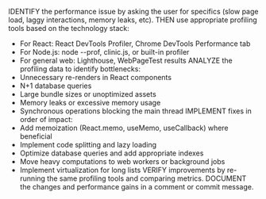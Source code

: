 IDENTIFY the performance issue by asking the user for specifics (slow page load, laggy interactions, memory leaks, etc).
THEN use appropriate profiling tools based on the technology stack:
  - For React: React DevTools Profiler, Chrome DevTools Performance tab
  - For Node.js: node --prof, clinic.js, or built-in profiler
  - For general web: Lighthouse, WebPageTest results
ANALYZE the profiling data to identify bottlenecks:
  - Unnecessary re-renders in React components
  - N+1 database queries
  - Large bundle sizes or unoptimized assets
  - Memory leaks or excessive memory usage
  - Synchronous operations blocking the main thread
IMPLEMENT fixes in order of impact:
  - Add memoization (React.memo, useMemo, useCallback) where beneficial
  - Implement code splitting and lazy loading
  - Optimize database queries and add appropriate indexes
  - Move heavy computations to web workers or background jobs
  - Implement virtualization for long lists
VERIFY improvements by re-running the same profiling tools and comparing metrics.
DOCUMENT the changes and performance gains in a comment or commit message.
